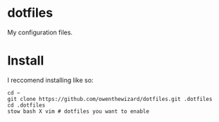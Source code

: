 # dotfiles

My configuration files.

# Install

I reccomend installing like so:
```
cd ~
git clone https://github.com/owenthewizard/dotfiles.git .dotfiles
cd .dotfiles
stow bash X vim # dotfiles you want to enable
```

